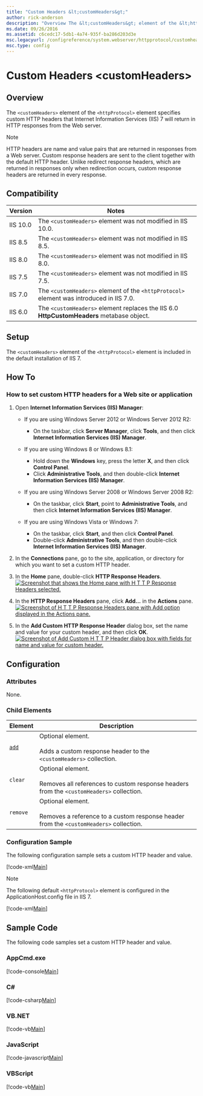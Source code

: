 ```yaml
---
title: "Custom Headers &lt;customHeaders&gt;"
author: rick-anderson
description: "Overview The &lt;customHeaders&gt; element of the &lt;httpProtocol&gt; element specifies custom HTTP headers that Internet Information Services (IIS) 7 will..."
ms.date: 09/26/2016
ms.assetid: c6cedc17-5db1-4a74-935f-ba286d203d3e
msc.legacyurl: /configreference/system.webserver/httpprotocol/customheaders
msc.type: config
---
```

# Custom Headers &lt;customHeaders&gt;

<a id="001"></a>
## Overview

The `<customHeaders>` element of the `<httpProtocol>` element specifies custom HTTP headers that Internet Information Services (IIS) 7 will return in HTTP responses from the Web server.

> [!NOTE]
> HTTP headers are name and value pairs that are returned in responses from a Web server. Custom response headers are sent to the client together with the default HTTP header. Unlike redirect response headers, which are returned in responses only when redirection occurs, custom response headers are returned in every response.

<a id="002"></a>
## Compatibility

| Version | Notes |
| --- | --- |
| IIS 10.0 | The `<customHeaders>` element was not modified in IIS 10.0. |
| IIS 8.5 | The `<customHeaders>` element was not modified in IIS 8.5. |
| IIS 8.0 | The `<customHeaders>` element was not modified in IIS 8.0. |
| IIS 7.5 | The `<customHeaders>` element was not modified in IIS 7.5. |
| IIS 7.0 | The `<customHeaders>` element of the `<httpProtocol>` element was introduced in IIS 7.0. |
| IIS 6.0 | The `<customHeaders>` element replaces the IIS 6.0 **HttpCustomHeaders** metabase object. |

<a id="003"></a>
## Setup

The `<customHeaders>` element of the `<httpProtocol>` element is included in the default installation of IIS 7.

<a id="004"></a>
## How To

### How to set custom HTTP headers for a Web site or application

1. Open **Internet Information Services (IIS) Manager**: 

    - If you are using Windows Server 2012 or Windows Server 2012 R2: 

        - On the taskbar, click **Server Manager**, click **Tools**, and then click **Internet Information Services (IIS) Manager**.
    - If you are using Windows 8 or Windows 8.1: 

        - Hold down the **Windows** key, press the letter **X**, and then click **Control Panel**.
        - Click **Administrative Tools**, and then double-click **Internet Information Services (IIS) Manager**.
    - If you are using Windows Server 2008 or Windows Server 2008 R2: 

        - On the taskbar, click **Start**, point to **Administrative Tools**, and then click **Internet Information Services (IIS) Manager**.
    - If you are using Windows Vista or Windows 7: 

        - On the taskbar, click **Start**, and then click **Control Panel**.
        - Double-click **Administrative Tools**, and then double-click **Internet Information Services (IIS) Manager**.
2. In the **Connections** pane, go to the site, application, or directory for which you want to set a custom HTTP header.
3. In the **Home** pane, double-click **HTTP Response Headers**.  
    [![Screenshot that shows the Home pane with H T T P Response Headers selected.](index/_static/image2.png)](index/_static/image1.png)
4. In the **HTTP Response Headers** pane, click **Add...** in the **Actions** pane.  
    [![Screenshot of H T T P Response Headers pane with Add option displayed in the Actions pane.](index/_static/image4.png)](index/_static/image3.png)
5. In the **Add Custom HTTP Response Header** dialog box, set the name and value for your custom header, and then click **OK**.  
    [![Screenshot of Add Custom H T T P Header dialog box with fields for name and value for custom header.](index/_static/image6.png)](index/_static/image5.png)

<a id="005"></a>
## Configuration

### Attributes

None.

### Child Elements

| Element | Description |
| --- | --- |
| [`add`](add.md) | Optional element.<br><br>Adds a custom response header to the `<customHeaders>` collection. |
| `clear` | Optional element.<br><br>Removes all references to custom response headers from the `<customHeaders>` collection. |
| `remove` | Optional element.<br><br>Removes a reference to a custom response header from the `<customHeaders>` collection. |

### Configuration Sample

The following configuration sample sets a custom HTTP header and value.

[!code-xml[Main](index/samples/sample1.xml)]

> [!NOTE]
> The following default `<httpProtocol>` element is configured in the ApplicationHost.config file in IIS 7.

[!code-xml[Main](index/samples/sample2.xml)]

<a id="006"></a>
## Sample Code

The following code samples set a custom HTTP header and value.

### AppCmd.exe

[!code-console[Main](index/samples/sample3.cmd)]

### C\#

[!code-csharp[Main](index/samples/sample4.cs)]

### VB.NET

[!code-vb[Main](index/samples/sample5.vb)]

### JavaScript

[!code-javascript[Main](index/samples/sample6.js)]

### VBScript

[!code-vb[Main](index/samples/sample7.vb)]
